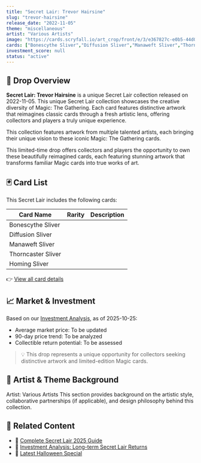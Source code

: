 ```yaml
---
title: "Secret Lair: Trevor Hairsine"
slug: "trevor-hairsine"
release_date: "2022-11-05"
theme: "miscellaneous"
artist: "Various Artists"
image: "https://cards.scryfall.io/art_crop/front/e/3/e367827c-e0b5-44d0-bccf-65ffc6d5318a.jpg?1674243440"
cards: ["Bonescythe Sliver","Diffusion Sliver","Manaweft Sliver","Thorncaster Sliver","Homing Sliver"]
investment_score: null
status: "active"
---
```


## 💠 Drop Overview
**Secret Lair: Trevor Hairsine** is a unique Secret Lair collection released on 2022-11-05. This unique Secret Lair collection showcases the creative diversity of Magic: The Gathering. Each card features distinctive artwork that reimagines classic cards through a fresh artistic lens, offering collectors and players a truly unique experience.

This collection features artwork from multiple talented artists, each bringing their unique vision to these iconic Magic: The Gathering cards.

This limited-time drop offers collectors and players the opportunity to own these beautifully reimagined cards, each featuring stunning artwork that transforms familiar Magic cards into true works of art.

## 🃏 Card List
This Secret Lair includes the following cards:

| Card Name | Rarity | Description |
|-----------|---------|-------------|
| Bonescythe Sliver |  |  |
| Diffusion Sliver |  |  |
| Manaweft Sliver |  |  |
| Thorncaster Sliver |  |  |
| Homing Sliver |  |  |

👉 [View all card details](/cards?drop=trevor-hairsine)

## 📈 Market & Investment
Based on our [Investment Analysis](/investment/trevor-hairsine), as of 2025-10-25:
- Average market price: To be updated
- 90-day price trend: To be analyzed
- Collectible return potential: To be assessed

> 💡 This drop represents a unique opportunity for collectors seeking distinctive artwork and limited-edition Magic cards.

## 🎨 Artist & Theme Background
Artist: Various Artists
This section provides background on the artistic style, collaborative partnerships (if applicable), and design philosophy behind this collection.

## 🔗 Related Content
- 📰 [Complete Secret Lair 2025 Guide](/news/secret-lair-2025-complete-guide)
- 💼 [Investment Analysis: Long-term Secret Lair Returns](/investment)
- 🎃 [Latest Halloween Special](/drops/secret-scare-superdrop-2025)